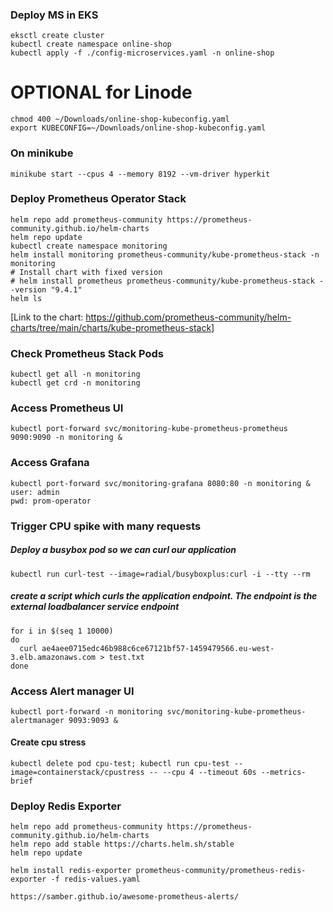 ### Deploy MS in EKS
    eksctl create cluster
    kubectl create namespace online-shop
    kubectl apply -f ./config-microservices.yaml -n online-shop

# OPTIONAL for Linode
    chmod 400 ~/Downloads/online-shop-kubeconfig.yaml
    export KUBECONFIG=~/Downloads/online-shop-kubeconfig.yaml

### On minikube
    minikube start --cpus 4 --memory 8192 --vm-driver hyperkit

### Deploy Prometheus Operator Stack
    helm repo add prometheus-community https://prometheus-community.github.io/helm-charts
    helm repo update
    kubectl create namespace monitoring
    helm install monitoring prometheus-community/kube-prometheus-stack -n monitoring
    # Install chart with fixed version
    # helm install prometheus prometheus-community/kube-prometheus-stack --version "9.4.1" 
    helm ls

[Link to the chart: https://github.com/prometheus-community/helm-charts/tree/main/charts/kube-prometheus-stack]

### Check Prometheus Stack Pods
    kubectl get all -n monitoring
    kubectl get crd -n monitoring

### Access Prometheus UI
    kubectl port-forward svc/monitoring-kube-prometheus-prometheus 9090:9090 -n monitoring &

### Access Grafana
    kubectl port-forward svc/monitoring-grafana 8080:80 -n monitoring &
    user: admin
    pwd: prom-operator

### Trigger CPU spike with many requests

##### Deploy a busybox pod so we can curl our application 
    kubectl run curl-test --image=radial/busyboxplus:curl -i --tty --rm

##### create a script which curls the application endpoint. The endpoint is the external loadbalancer service endpoint
    for i in $(seq 1 10000)
    do
      curl ae4aee0715edc46b988c6ce67121bf57-1459479566.eu-west-3.elb.amazonaws.com > test.txt
    done


### Access Alert manager UI
    kubectl port-forward -n monitoring svc/monitoring-kube-prometheus-alertmanager 9093:9093 &

#### Create cpu stress
    kubectl delete pod cpu-test; kubectl run cpu-test --image=containerstack/cpustress -- --cpu 4 --timeout 60s --metrics-brief


### Deploy Redis Exporter
    helm repo add prometheus-community https://prometheus-community.github.io/helm-charts
    helm repo add stable https://charts.helm.sh/stable
    helm repo update

    helm install redis-exporter prometheus-community/prometheus-redis-exporter -f redis-values.yaml

    https://samber.github.io/awesome-prometheus-alerts/
    
